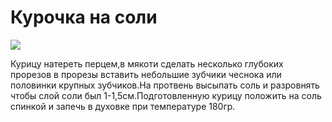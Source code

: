 # Курочка на соли

![](/images/Kulinar/Second/kuritsa_na_soli.jpg)

Курицу натереть перцем,в мякоти сделать несколько глубоких прорезов в прорезы вставить небольшие зубчики чеснока или половинки крупных зубчиков.На протвень высыпать соль и разровнять чтобы слой соли был 1-1,5см.Подготовленную курицу положить на соль спинкой и запечь в духовке при температуре 180гр.
